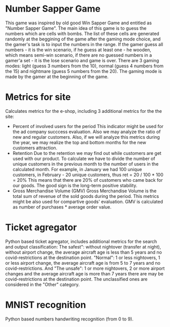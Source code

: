 # Number Sapper Game
This game was inspired by old good Win Sapper Game and entitled as "Number Sapper Game". The main idea of this game is to guess the numbers which are cells with bombs. The list of these cells are generated randomly at the beggining of the game after the gaming mode choice, and the gamer's task is to input the numbers in the range. If the gamer guess all numbers - it is the win scenario, if he guess at least one - he wooden, which means semi-win scenario, if there are no guessed numbers in a gamer'a set - it is the lose scenario and game is over. There are 3 gaming modes: light (guess 3 numbers from the 10), normal (guess 4 numbers from the 15) and nightmare (guess 5 numbers from the 20). The gaming mode is made by the gamer at the beginning of the game.
# Metrics for site
Calculates metrics for the e-shop, including 3 additional metrics for the the site:
- Percent of involved users for the period This indicator might be used for the ad company succcess evaluation. Also we may analyze the ratio of new and regular customers. Also, if we will analyze this metrics during the year, we may realize the top and bottom months for the new customers attraction.
- Retention Due to the retention we may find out while customers are get used with our product. To calculate we have to divide the number of unique customers in the previous month to the number of users in the calculated month. For example, in January we had 100 unique customers, in February - 20 unique customers, thus ret = 20 / 100 * 100 = 20% This means that there are 20% of customers who came back for our goods. The good sign is the long-term positive stability.
- Gross Merchandise Volume (GMV) Gross Merchandise Volume is the total sum of revenue of the sold goods during the period. This metrics might be also used for compartive goods' evaluation. GMV is calculated as number of purchases * average order value.
# Ticket agregator
Python based ticket agregator, includes additional metrics for the search and output classification: The safest": without nightover (transfer at night), without airport change, the average aircraft age is less than 5 years and no covid-restrictions at the destination point. "Normal": 1 or less nightovers, 1 or less airport change, the average aircraft age is from 5 to 7 years and no covid-restrictions. And "The unsafe": 1 or more nightovers, 2 or more airport changes and the average aircraft age is more than 7 years there are may be covid-restrictions at the destination point. The unclassified ones are considered in the "Other" category.
# MNIST recognition
Python based numbers handwriting recognition (from 0 to 9).
